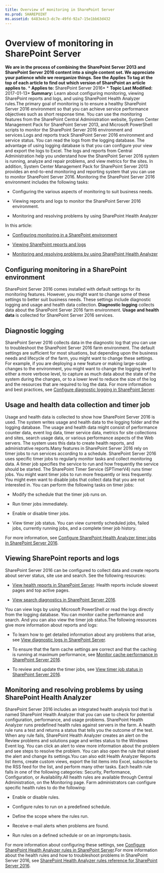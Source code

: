 ```yaml
---
title: Overview of monitoring in SharePoint Server
ms.prod: SHAREPOINT
ms.assetid: 6483e4c3-dc7e-49fd-92a7-15e1bb63d432
---
```



# Overview of monitoring in SharePoint Server
 **We are in the process of combining the SharePoint Server 2013 and SharePoint Server 2016 content into a single content set. We appreciate your patience while we reorganize things. See the Applies To tag at the top of each article to find out which version of SharePoint an article applies to.** * **Applies to:** SharePoint Server 2016*  * **Topic Last Modified:** 2017-01-13* **Summary:** Learn about configuring monitoring, viewing SharePoint reports and logs, and using SharePoint Health Analyzer rules.The primary goal of monitoring is to ensure a healthy SharePoint Server 2016 environment so that you can achieve service performance objectives such as short response time. You can use the monitoring features from the SharePoint Central Administration website, System Center Management Pack for SharePoint Server 2013, and Microsoft PowerShell scripts to monitor the SharePoint Server 2016 environment and services.Logs and reports track SharePoint Server 2016 environment and service status. You can read the logs from the logging database. The advantage of using logging database is that you can configure your view and export the logs to Excel. The logs and reports from Central Administration help you understand how the SharePoint Server 2016 system is running, analyze and repair problems, and view metrics for the sites. In addition, System Center Management Pack for SharePoint Server 2013 provides an end-to-end monitoring and reporting system that you can use to monitor SharePoint Server 2016. Monitoring the SharePoint Server 2016 environment includes the following tasks:
- Configuring the various aspects of monitoring to suit business needs.
    
  
- Viewing reports and logs to monitor the SharePoint Server 2016 environment.
    
  
- Monitoring and resolving problems by using SharePoint Health Analyzer
    
  
In this article:
-  [Configuring monitoring in a SharePoint environment](#section1)
    
  
-  [Viewing SharePoint reports and logs](#section2)
    
  
-  [Monitoring and resolving problems by using SharePoint Health Analyzer](#section3)
    
  

## Configuring monitoring in a SharePoint environment
<a name="section1"> </a>

SharePoint Server 2016 comes installed with default settings for its monitoring features. However, you might want to change some of these settings to better suit business needs. These settings include diagnostic logging and usage and health data collection. **Diagnostic logging** collects data about the SharePoint Server 2016 farm environment. **Usage and health data** is collected for SharePoint Server 2016 services.
## Diagnostic logging

SharePoint Server 2016 collects data in the diagnostic log that you can use to troubleshoot the SharePoint Server 2016 farm environment. The default settings are sufficient for most situations, but depending upon the business needs and lifecycle of the farm, you might want to change these settings. For example, if you are deploying a new feature or making large-scale changes to the environment, you might want to change the logging level to either a more verbose level, to capture as much data about the state of the system during the changes, or to a lower level to reduce the size of the log and the resources that are required to log the data. For more information and best practices, see  [Configure diagnostic logging in SharePoint Server](html/configure-diagnostic-logging-in-sharepoint-server.md).
## Usage and health data collection and timer job

Usage and health data is collected to show how SharePoint Server 2016 is used. The system writes usage and health data to the logging folder and the logging database. The usage and health data might consist of performance counter data, event log data, timer service data, metrics for site collections and sites, search usage data, or various performance aspects of the Web servers. The system uses this data to create health reports, and administrative reports.Many features in SharePoint Server 2016 rely on timer jobs to run services according to a schedule. SharePoint Server 2016 uses specific timer jobs to regularly monitor tasks and collect monitoring data. A timer job specifies the service to run and how frequently the service should be started. The SharePoint Timer Service (SPTimerV4) runs timer jobs. You might want timer jobs to run more frequently or less frequently. You might even want to disable jobs that collect data that you are not interested in. You can perform the following tasks on timer jobs:
- Modify the schedule that the timer job runs on.
    
  
- Run timer jobs immediately.
    
  
- Enable or disable timer jobs.
    
  
- View timer job status. You can view currently scheduled jobs, failed jobs, currently running jobs, and a complete timer job history.
    
  
For more information, see  [Configure SharePoint Health Analyzer timer jobs in SharePoint Server 2016](html/configure-sharepoint-health-analyzer-timer-jobs-in-sharepoint-server-2016.md).
## Viewing SharePoint reports and logs
<a name="section2"> </a>

SharePoint Server 2016 can be configured to collect data and create reports about server status, site use and search. See the following resources: 
-  [View health reports in SharePoint Server](html/view-health-reports-in-sharepoint-server.md). Health reports include slowest pages and top active pages.
    
  
-  [View search diagnostics in SharePoint Server 2016](view-search-diagnostics-in-sharepoint-server.md#Proc4). 
    
  
You can view logs by using Microsoft PowerShell or read the logs directly from the logging database. You can monitor cache performance and search. And you can also view the timer job status.The following resources give more information about reports and logs:
- To learn how to get detailed information about any problems that arise, see  [View diagnostic logs in SharePoint Server](html/view-diagnostic-logs-in-sharepoint-server.md). 
    
  
- To ensure that the farm cache settings are correct and that the caching is running at maximum performance, see  [Monitor cache performance in SharePoint Server 2016](html/monitor-cache-performance-in-sharepoint-server-2016.md).
    
  
- To review and update the timer jobs, see  [View timer job status in SharePoint Server 2016](html/view-timer-job-status-in-sharepoint-server-2016.md).
    
  

## Monitoring and resolving problems by using SharePoint Health Analyzer
<a name="section3"> </a>

SharePoint Server 2016 includes an integrated health analysis tool that is named SharePoint Health Analyzer that you can use to check for potential configuration, performance, and usage problems. SharePoint Health Analyzer runs predefined health rules against servers in the farm. A health rule runs a test and returns a status that tells you the outcome of the test. When any rule fails, SharePoint Health Analyzer creates an alert on the Review problems and solutions page and writes status to the Windows Event log. You can click an alert to view more information about the problem and see steps to resolve the problem. You can also open the rule that raised the alert and change its settings.You can also edit Health Analyzer Reports list items, create custom views, export the list items into Excel, subscribe to the RSS feed for the list, and perform many other tasks. Each health rule falls in one of the following categories: Security, Performance, Configuration, or Availability.All health rules are available through Central Administration, on the Monitoring page. Farm administrators can configure specific health rules to do the following:
- Enable or disable rules.
    
  
- Configure rules to run on a predefined schedule.
    
  
- Define the scope where the rules run.
    
  
- Receive e-mail alerts when problems are found.
    
  
- Run rules on a defined schedule or on an impromptu basis.
    
  
For more information about configuring these settings, see  [Configure SharePoint Health Analyzer rules in SharePoint Server](html/configure-sharepoint-health-analyzer-rules-in-sharepoint-server.md).For more information about the health rules and how to troubleshoot problems in SharePoint Server 2016, see  [SharePoint Health Analyzer rules reference for SharePoint Server 2016](html/sharepoint-health-analyzer-rules-reference-for-sharepoint-server-2016.md).
